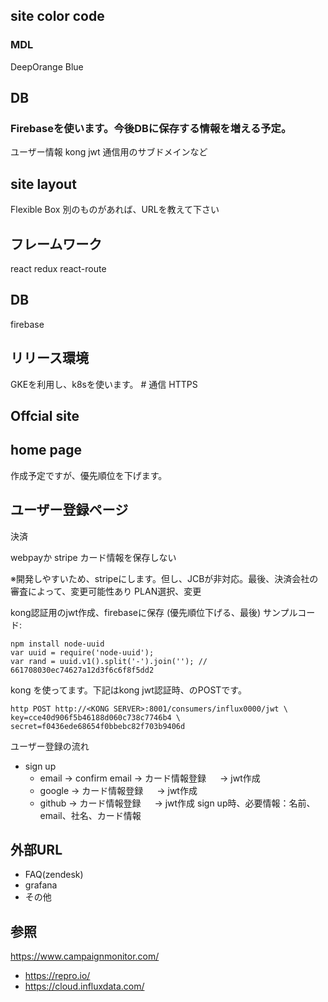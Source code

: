 ## site color code

### MDL

DeepOrange
Blue

## DB

### Firebaseを使います。今後DBに保存する情報を増える予定。

ユーザー情報
kong jwt
通信用のサブドメインなど


## site layout

Flexible Box
別のものがあれば、URLを教えて下さい

## フレームワーク

react
redux
react-route 

## DB

firebase 

## リリース環境

GKEを利用し、k8sを使います。 # 通信 HTTPS


## Offcial site

## home page

作成予定ですが、優先順位を下げます。

## ユーザー登録ページ

決済

webpayか
stripe
カード情報を保存しない

※開発しやすいため、stripeにします。但し、JCBが非対応。最後、決済会社の審査によって、変更可能性あり
PLAN選択、変更

kong認証用のjwt作成、firebaseに保存 (優先順位下げる、最後)
サンプルコード:

```
npm install node-uuid
var uuid = require('node-uuid');
var rand = uuid.v1().split('-').join(''); // 661708030ec74627a12d3f6c6f8f5dd2
```

kong を使ってます。下記はkong jwt認証時、のPOSTです。

```
http POST http://<KONG SERVER>:8001/consumers/influx0000/jwt \
key=cce40d906f5b46188d060c738c7746b4 \
secret=f0436ede68654f0bbebc82f703b9406d
```

ユーザー登録の流れ

- sign up
  - email -> confirm email    ->    カード情報登録 　  -> jwt作成
  - google                              ->    カード情報登録   　  -> jwt作成
  - github                              ->    カード情報登録   　  -> jwt作成
sign up時、必要情報：名前、email、社名、カード情報

## 外部URL

- FAQ(zendesk)
- grafana
- その他

## 参照

https://www.campaignmonitor.com/

- https://repro.io/
- https://cloud.influxdata.com/
